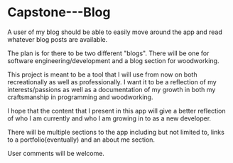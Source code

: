 # Capstone---Blog
A user of my blog should be able to easily move around the app and read whatever blog posts are available.

The plan is for there to be two different "blogs". There will be one for software engineering/development and a blog section for woodworking. 

This project is meant to be a tool that I will use from now on both recreationally as well as professionally. I want it to be a reflection of my interests/passions as well as a documentation of my growth in both my craftsmanship in programming and woodworking. 

I hope that the content that I present in this app will give a better reflection of who I am currently and who I am growing in to as a new developer.

There will be multiple sections to the app including but not limited to, links to a portfolio(eventually) and an about me section. 

User comments will be welcome.

